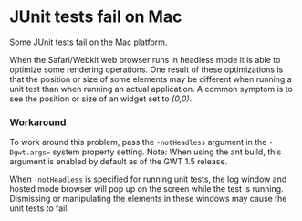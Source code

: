 # JUnit tests fail on Mac #
Some JUnit tests fail on the Mac platform.

When the Safari/Webkit web browser runs in headless mode it is able to optimize some rendering operations. One result of these optimizations is that the position or size of some elements may be different when running a unit test than when running an actual application. A common symptom is to see the position or size of an widget set to _(0,0)_.

### Workaround ###
To work around this problem, pass the `-notHeadless` argument in the `-Dgwt.args=` system property setting. Note: When using the ant build, this argument is enabled by default as of the GWT 1.5 release.

When `-notHeadless` is specified for running unit tests, the log window and hosted mode browser will pop up on the screen while the test is running. Dismissing or manipulating the elements in these windows may cause the unit tests to fail.
